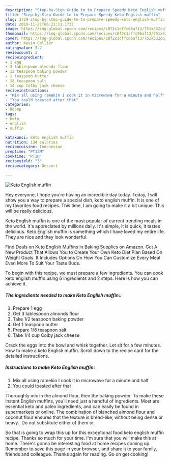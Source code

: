 ```yaml
---
description: "Step-by-Step Guide to to Prepare Speedy Keto English muffin"
title: "Step-by-Step Guide to to Prepare Speedy Keto English muffin"
slug: 3729-step-by-step-guide-to-to-prepare-speedy-keto-english-muffin
date: 2019-11-21T06:21:11.173Z
image: https://img-global.cpcdn.com/recipes/c8f2c1cffc66af13/751x532cq70/keto-english-muffin-recipe-main-photo.jpg
thumbnail: https://img-global.cpcdn.com/recipes/c8f2c1cffc66af13/751x532cq70/keto-english-muffin-recipe-main-photo.jpg
cover: https://img-global.cpcdn.com/recipes/c8f2c1cffc66af13/751x532cq70/keto-english-muffin-recipe-main-photo.jpg
author: Kevin Collier
ratingvalue: 3.7
reviewcount: 3
recipeingredient:
- 1 egg
- 3 tablespoon almonds flour
- 12 teaspoon baking powder
- 1 teaspoon butter
- 18 teaspoon salt
- 14 cup Colby jack cheese
recipeinstructions:
- "Mix all using ramekin I cook it in microwave for a minute and half"
- "You could toasted after that"
categories:
- Resep
tags:
- keto
- english
- muffin

katakunci: keto english muffin
nutrition: 134 calories
recipecuisine: Indonesian
preptime: "PT13M"
cooktime: "PT1H"
recipeyield: "3"
recipecategory: Dessert

---
```



![Keto English muffin](https://img-global.cpcdn.com/recipes/c8f2c1cffc66af13/751x532cq70/keto-english-muffin-recipe-main-photo.jpg)

Hey everyone, I hope you're having an incredible day today. Today, I will show you a way to prepare a special dish, keto english muffin. It is one of my favorites food recipes. This time, I am going to make it a bit unique. This will be really delicious.

Keto English muffin is one of the most popular of current trending meals in the world. It's appreciated by millions daily. It's simple, it is quick, it tastes delicious. Keto English muffin is something which I have loved my entire life. They are nice and they look wonderful.

Find Deals on Keto English Muffins in Baking Supplies on Amazon. Get A New Product That Allows You to Create Your Own Keto Diet Plan Based On Weight Goals. It Includes Options On How You Can Customize Every Meal Even More To Suit Your Taste Buds.


To begin with this recipe, we must prepare a few ingredients. You can cook keto english muffin using 6 ingredients and 2 steps. Here is how you can achieve it.

##### The ingredients needed to make Keto English muffin::

1. Prepare 1 egg
1. Get 3 tablespoon almonds flour
1. Take 1/2 teaspoon baking powder
1. Get 1 teaspoon butter
1. Prepare 1/8 teaspoon salt
1. Take 1/4 cup Colby jack cheese


Crack the eggs into the bowl and whisk together. Let sit for a few minutes. How to make a keto English muffin. Scroll down to the recipe card for the detailed instructions. 

##### Instructions to make Keto English muffin:

1. Mix all using ramekin I cook it in microwave for a minute and half
1. You could toasted after that


Thoroughly mix in the almond flour, then the baking powder. To make these instant English muffins, you&#39;ll need just a handful of ingredients. Most are essential keto and paleo ingredients, and can easily be found in supermarkets or online. The combination of blanched almond flour and coconut flour ensures that the texture is bread-like, without being dense or heavy.. Do not substitute either of them or. 

So that is going to wrap this up for this exceptional food keto english muffin recipe. Thanks so much for your time. I'm sure that you will make this at home. There's gonna be interesting food at home recipes coming up. Remember to save this page in your browser, and share it to your family, friends and colleague. Thanks again for reading. Go on get cooking!
